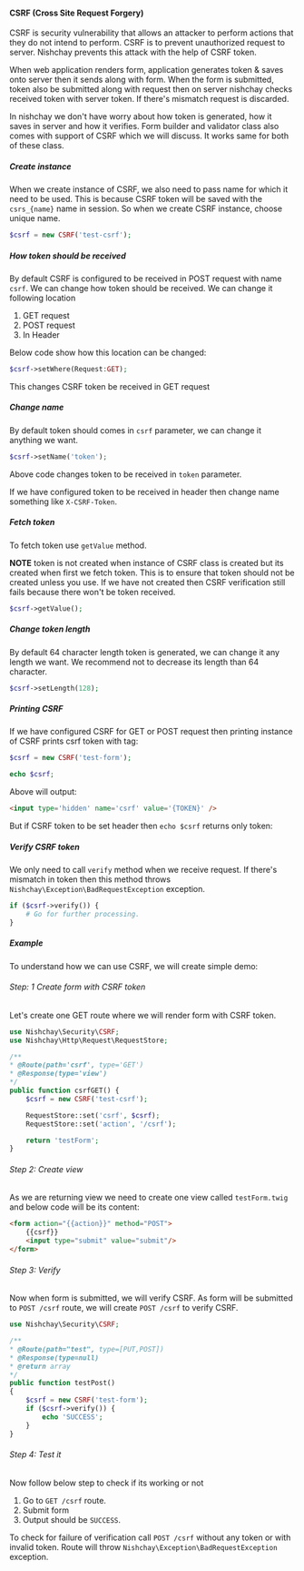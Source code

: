 #### CSRF (Cross Site Request Forgery)

CSRF is security vulnerability that allows an attacker to perform actions that they do not intend to perform. CSRF is to prevent unauthorized request to server. Nishchay prevents this attack with the help of CSRF token.

When web application renders form, application generates token & saves onto server then it sends along with form. When the form is submitted, token also be submitted along with request then on server nishchay checks received token with server token. If there's mismatch request is discarded.

In nishchay we don't have worry about how token is generated, how it saves in server and how it verifies. Form builder and validator class also comes with support of CSRF which we will discuss. It works same for both of these class.


##### Create instance

When we create instance of CSRF, we also need to pass name for which it need to be used. This is because CSRF token will be saved with the `csrs_{name}` name in session. So when we create CSRF instance, choose unique name.

```php
$csrf = new CSRF('test-csrf');
```

##### How token should be received

By default CSRF is configured to be received in POST request with name `csrf`. We can change how token should be received. We can change it following location

1. GET request
2. POST request
3. In Header

Below code show how this location can be changed:

```php
$csrf->setWhere(Request:GET);
```
This changes CSRF token be received in GET request

##### Change name

By default token should comes in `csrf` parameter, we can change it anything we want. 


```php
$csrf->setName('token');
```

Above code changes token to be received in `token` parameter.

If we have configured token to be received in header then change name something like `X-CSRF-Token`.

##### Fetch token

To fetch token use `getValue` method.

**NOTE** token is not created when instance of CSRF class is created but its created when first we fetch token. This is to ensure that token should not be created unless you use. If we have not created then CSRF verification still fails because there won't be token received.

```php
$csrf->getValue();
```

##### Change token length

By default 64 character length token is generated, we can change it any length we want. We recommend not to decrease its length than 64 character.

```php
$csrf->setLength(128);
```

##### Printing CSRF

If we have configured CSRF for GET or POST request then printing instance of CSRF prints csrf token with tag:

```php
$csrf = new CSRF('test-form');

echo $csrf;
```

Above will output:

```html
<input type='hidden' name='csrf' value='{TOKEN}' />
```

But if CSRF token to be set header then `echo $csrf` returns only token:

##### Verify CSRF token

We only need to call `verify` method when we receive request. If there's mismatch in token then this method throws `Nishchay\Exception\BadRequestException` exception.

```php
if ($csrf->verify()) {
    # Go for further processing.
}
```

##### Example

To understand how we can use CSRF, we will create simple demo:

###### Step: 1 Create form with CSRF token

Let's create one GET route where we will render form with CSRF token.

```php
use Nishchay\Security\CSRF;
use Nishchay\Http\Request\RequestStore;

/**
* @Route(path='csrf', type='GET')
* @Response(type='view')
*/
public function csrfGET() {
    $csrf = new CSRF('test-csrf');

    RequestStore::set('csrf', $csrf);
    RequestStore::set('action', '/csrf');

    return 'testForm';
}
```

###### Step 2: Create view

As we are returning view we need to create one view called `testForm.twig` and below code will be its content:

```html
<form action="{{action}}" method="POST">
    {{csrf}}
    <input type="submit" value="submit"/>
</form>
```

###### Step 3: Verify

Now when form is submitted, we will verify CSRF. As form will be submitted to `POST /csrf` route, we will create `POST /csrf` to verify CSRF.

```php
use Nishchay\Security\CSRF;

/**
* @Route(path="test", type=[PUT,POST])
* @Response(type=null)
* @return array
*/
public function testPost()
{
    $csrf = new CSRF('test-form');
    if ($csrf->verify()) {
        echo 'SUCCESS';
    }
}
```

###### Step 4: Test it

Now follow below step to check if its working or not

1. Go to `GET /csrf` route.
2. Submit form
3. Output should be `SUCCESS`.

To check for failure of verification call `POST /csrf` without any token or with invalid token. Route will throw `Nishchay\Exception\BadRequestException` exception.